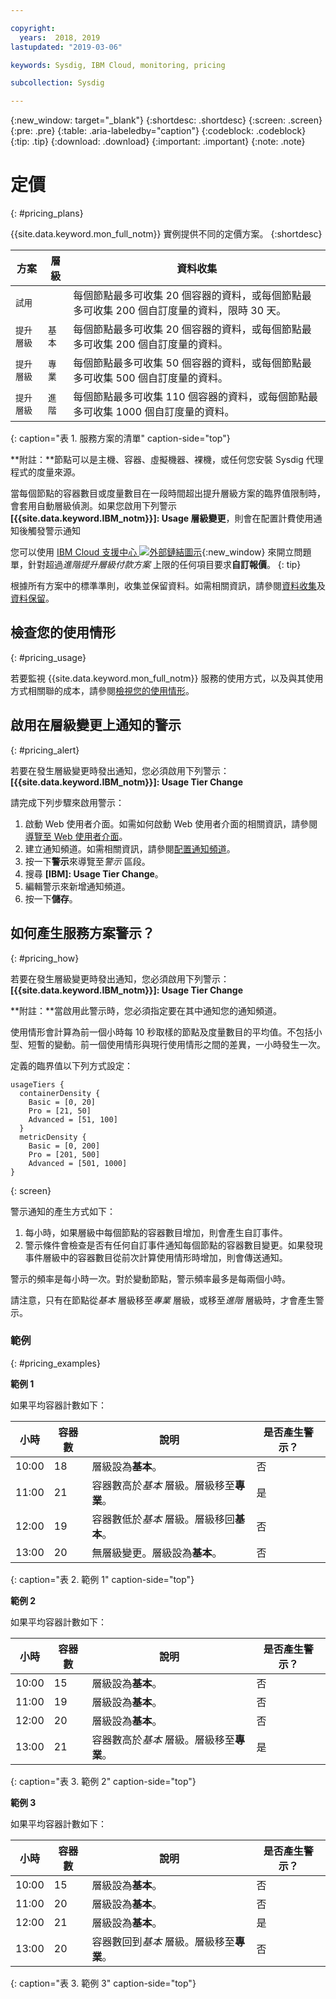 ```yaml
---

copyright:
  years:  2018, 2019
lastupdated: "2019-03-06"

keywords: Sysdig, IBM Cloud, monitoring, pricing

subcollection: Sysdig

---
```


{:new_window: target="_blank"}
{:shortdesc: .shortdesc}
{:screen: .screen}
{:pre: .pre}
{:table: .aria-labeledby="caption"}
{:codeblock: .codeblock}
{:tip: .tip}
{:download: .download}
{:important: .important}
{:note: .note}


# 定價
{: #pricing_plans}

{{site.data.keyword.mon_full_notm}} 實例提供不同的定價方案。
{:shortdesc}
 

| 方案            | 層級         | 資料收集  |
|------------------|--------------|------------------|
| `試用`          |              | 每個節點最多可收集 20 個容器的資料，或每個節點最多可收集 200 個自訂度量的資料，限時 30 天。|
| `提升層級` | `基本`      | 每個節點最多可收集 20 個容器的資料，或每個節點最多可收集 200 個自訂度量的資料。|
| `提升層級` | `專業`        | 每個節點最多可收集 50 個容器的資料，或每個節點最多可收集 500 個自訂度量的資料。|
| `提升層級` | `進階`   | 每個節點最多可收集 110 個容器的資料，或每個節點最多可收集 1000 個自訂度量的資料。|
{: caption="表 1. 服務方案的清單" caption-side="top"} 


**附註：**節點可以是主機、容器、虛擬機器、裸機，或任何您安裝 Sysdig 代理程式的度量來源。

當每個節點的容器數目或度量數目在一段時間超出提升層級方案的臨界值限制時，會套用自動層級偵測。如果您啟用下列警示 **[{{site.data.keyword.IBM_notm}}]: Usage 層級變更**，則會在配置計費使用通知後觸發警示通知

您可以使用 [IBM Cloud 支援中心 ![外部鏈結圖示](../../icons/launch-glyph.svg "外部鏈結圖示")](https://cloud.ibm.com/unifiedsupport/supportcenter){:new_window} 來開立問題單，針對超過*進階提升層級付款方案* 上限的任何項目要求**自訂報價**。
{: tip}

根據所有方案中的標準準則，收集並保留資料。如需相關資訊，請參閱[資料收集](/docs/services/Monitoring-with-Sysdig?topic=Sysdig-about#overview_collection)及[資料保留](/docs/services/Monitoring-with-Sysdig?topic=Sysdig-about#overview_retention)。


## 檢查您的使用情形
{: #pricing_usage}

若要監視 {{site.data.keyword.mon_full_notm}} 服務的使用方式，以及與其使用方式相關聯的成本，請參閱[檢視您的使用情形](/docs/billing-usage?topic=billing-usage-viewingusage#viewingusage)。



## 啟用在層級變更上通知的警示
{: #pricing_alert}

若要在發生層級變更時發出通知，您必須啟用下列警示：**[{{site.data.keyword.IBM_notm}}]: Usage Tier Change**

請完成下列步驟來啟用警示：

1. 啟動 Web 使用者介面。如需如何啟動 Web 使用者介面的相關資訊，請參閱[導覽至 Web 使用者介面](/docs/services/Monitoring-with-Sysdig?topic=Sysdig-launch#launch)。 
2. 建立通知頻道。如需相關資訊，請參閱[配置通知頻道](/docs/services/Monitoring-with-Sysdig?topic=Sysdig-notifications#notifications_create)。 
3. 按一下**警示**來導覽至*警示* 區段。
2. 搜尋 **[IBM]: Usage Tier Change**。
3. 編輯警示來新增通知頻道。
4. 按一下**儲存**。



## 如何產生服務方案警示？
{: #pricing_how}

若要在發生層級變更時發出通知，您必須啟用下列警示：**[{{site.data.keyword.IBM_notm}}]: Usage Tier Change**

**附註：**當啟用此警示時，您必須指定要在其中通知您的通知頻道。

使用情形會計算為前一個小時每 10 秒取樣的節點及度量數目的平均值。不包括小型、短暫的變動。前一個使用情形與現行使用情形之間的差異，一小時發生一次。

定義的臨界值以下列方式設定：

``` 
usageTiers {
  containerDensity {
    Basic = [0, 20]
    Pro = [21, 50]
    Advanced = [51, 100]
  }
  metricDensity {
    Basic = [0, 200]
    Pro = [201, 500]
    Advanced = [501, 1000]
}
```
{: screen}

警示通知的產生方式如下：
1. 每小時，如果層級中每個節點的容器數目增加，則會產生自訂事件。
2. 警示條件會檢查是否有任何自訂事件通知每個節點的容器數目變更。如果發現事件層級中的容器數目從前次計算使用情形時增加，則會傳送通知。

警示的頻率是每小時一次。對於變動節點，警示頻率最多是每兩個小時。

請注意，只有在節點從*基本* 層級移至*專業* 層級，或移至*進階* 層級時，才會產生警示。 



### 範例
{: #pricing_examples}

**範例 1** 

如果平均容器計數如下： 

| 小時     | 容器數 | 說明                                                                   | 是否產生警示？|
|----------|----------------------|-------------------------------------------------------------------------------|------------------------|
| 10:00    | 18                   | 層級設為**基本**。                                                     | 否                     |
| 11:00    | 21                   | 容器數高於*基本* 層級。層級移至**專業**。            | 是                    |
| 12:00    | 19                   | 容器數低於*基本* 層級。層級移回**基本**。     | 否                    |
| 13:00    | 20                   | 無層級變更。層級設為**基本**。                                     | 否                     |
{: caption="表 2. 範例 1" caption-side="top"} 


**範例 2**

如果平均容器計數如下： 

| 小時     | 容器數 | 說明                                                                   | 是否產生警示？|
|----------|----------------------|-------------------------------------------------------------------------------|------------------------|
| 10:00    | 15                   | 層級設為**基本**。                                                     | 否                     |
| 11:00    | 19                   | 層級設為**基本**。                                                     | 否                     |
| 12:00    | 20                   | 層級設為**基本**。                                                     | 否                    |
| 13:00    | 21                   | 容器數高於*基本* 層級。層級移至**專業**。            | 是                    |
{: caption="表 3. 範例 2" caption-side="top"}


**範例 3**

如果平均容器計數如下： 

| 小時     | 容器數 | 說明                                                                   | 是否產生警示？|
|----------|----------------------|-------------------------------------------------------------------------------|------------------------|
| 10:00    | 15                   | 層級設為**基本**。                                                     | 否                     |
| 11:00    | 20                   | 層級設為**基本**。                                                     | 否                    |
| 12:00    | 21                   | 層級設為**基本**。                                                     | 是                    |
| 13:00    | 20                   | 容器數回到*基本* 層級。層級移至**專業**。            | 否                     |
{: caption="表 3. 範例 3" caption-side="top"}



